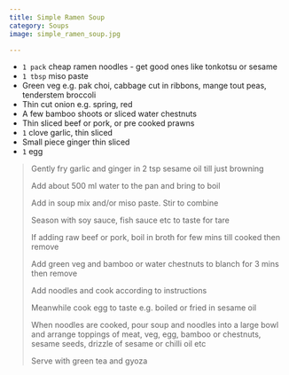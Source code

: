```yaml
---
title: Simple Ramen Soup 
category: Soups
image: simple_ramen_soup.jpg

--- 
```


* `1 pack` cheap ramen noodles - get good ones like tonkotsu or sesame
* `1 tbsp` miso paste
* Green veg e.g. pak choi, cabbage cut in ribbons, mange tout peas, tenderstem broccoli
* Thin cut onion e.g. spring, red
* A few bamboo shoots or sliced water chestnuts
* Thin sliced beef or pork, or pre cooked prawns
* `1` clove garlic, thin sliced
* Small piece ginger thin sliced
* `1` egg

> Gently fry garlic and ginger in 2 tsp sesame oil till just browning
>
> Add about 500 ml water to the pan and bring to boil
>
> Add in soup mix and/or miso paste. Stir to combine
>
> Season with soy sauce, fish sauce etc to taste for tare
>
> If adding raw beef or pork, boil in broth for few mins till cooked then remove
>
> Add green veg and bamboo or water chestnuts to blanch for 3 mins then remove
>
> Add noodles and cook according to instructions
>
> Meanwhile cook egg to taste e.g. boiled or fried in sesame oil
>
> When noodles are cooked, pour soup and noodles into a large bowl and arrange toppings of meat, veg, egg, bamboo or chestnuts, sesame seeds, drizzle of sesame or chilli oil etc
>
> Serve with green tea and gyoza

